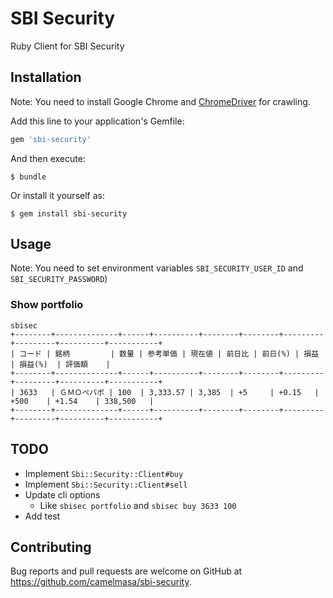 # SBI Security

Ruby Client for SBI Security

## Installation

Note: You need to install Google Chrome and [ChromeDriver](https://sites.google.com/a/chromium.org/chromedriver/downloads) for crawling.

Add this line to your application's Gemfile:

```ruby
gem 'sbi-security'
```

And then execute:

    $ bundle

Or install it yourself as:

    $ gem install sbi-security

## Usage

Note: You need to set environment variables `SBI_SECURITY_USER_ID` and `SBI_SECURITY_PASSWORD`)

### Show portfolio

```
sbisec
+--------+--------------+------+----------+--------+--------+---------+---------+----------+-----------+
| コード | 銘柄         | 数量 | 参考単価 | 現在値 | 前日比 | 前日(%) | 損益    | 損益(%)  | 評価額    |
+--------+--------------+------+----------+--------+--------+---------+---------+----------+-----------+
| 3633   | ＧＭＯぺパボ | 100  | 3,333.57 | 3,385  | +5     | +0.15   | +500    | +1.54    | 338,500   |
+--------+--------------+------+----------+--------+--------+---------+---------+----------+-----------+
```

## TODO

- Implement `Sbi::Security::Client#buy`
- Implement `Sbi::Security::Client#sell`
- Update cli options
  - Like `sbisec portfolio` and `sbisec buy 3633 100`
- Add test

## Contributing

Bug reports and pull requests are welcome on GitHub at https://github.com/camelmasa/sbi-security.
